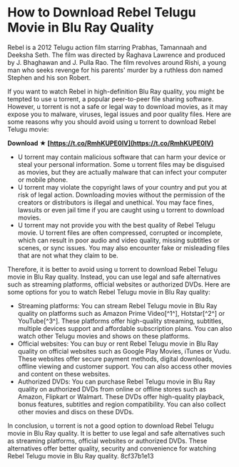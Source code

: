 
 
# How to Download Rebel Telugu Movie in Blu Ray Quality
 
Rebel is a 2012 Telugu action film starring Prabhas, Tamannaah and Deeksha Seth. The film was directed by Raghava Lawrence and produced by J. Bhaghawan and J. Pulla Rao. The film revolves around Rishi, a young man who seeks revenge for his parents' murder by a ruthless don named Stephen and his son Robert.
 
If you want to watch Rebel in high-definition Blu Ray quality, you might be tempted to use u torrent, a popular peer-to-peer file sharing software. However, u torrent is not a safe or legal way to download movies, as it may expose you to malware, viruses, legal issues and poor quality files. Here are some reasons why you should avoid using u torrent to download Rebel Telugu movie:
 
**Download ★ [https://t.co/RmhKUPE0lV](https://t.co/RmhKUPE0lV)**


 
- U torrent may contain malicious software that can harm your device or steal your personal information. Some u torrent files may be disguised as movies, but they are actually malware that can infect your computer or mobile phone.
- U torrent may violate the copyright laws of your country and put you at risk of legal action. Downloading movies without the permission of the creators or distributors is illegal and unethical. You may face fines, lawsuits or even jail time if you are caught using u torrent to download movies.
- U torrent may not provide you with the best quality of Rebel Telugu movie. U torrent files are often compressed, corrupted or incomplete, which can result in poor audio and video quality, missing subtitles or scenes, or sync issues. You may also encounter fake or misleading files that are not what they claim to be.

Therefore, it is better to avoid using u torrent to download Rebel Telugu movie in Blu Ray quality. Instead, you can use legal and safe alternatives such as streaming platforms, official websites or authorized DVDs. Here are some options for you to watch Rebel Telugu movie in Blu Ray quality:

- Streaming platforms: You can stream Rebel Telugu movie in Blu Ray quality on platforms such as Amazon Prime Video[^1^], Hotstar[^2^] or YouTube[^3^]. These platforms offer high-quality streaming, subtitles, multiple devices support and affordable subscription plans. You can also watch other Telugu movies and shows on these platforms.
- Official websites: You can buy or rent Rebel Telugu movie in Blu Ray quality on official websites such as Google Play Movies, iTunes or Vudu. These websites offer secure payment methods, digital downloads, offline viewing and customer support. You can also access other movies and content on these websites.
- Authorized DVDs: You can purchase Rebel Telugu movie in Blu Ray quality on authorized DVDs from online or offline stores such as Amazon, Flipkart or Walmart. These DVDs offer high-quality playback, bonus features, subtitles and region compatibility. You can also collect other movies and discs on these DVDs.

In conclusion, u torrent is not a good option to download Rebel Telugu movie in Blu Ray quality. It is better to use legal and safe alternatives such as streaming platforms, official websites or authorized DVDs. These alternatives offer better quality, security and convenience for watching Rebel Telugu movie in Blu Ray quality.
 8cf37b1e13
 
